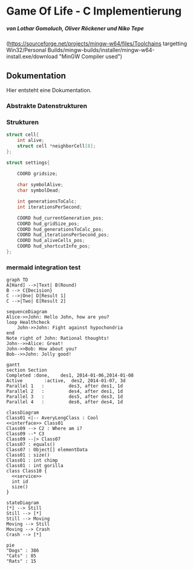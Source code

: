 # Game Of Life - C Implementierung
##### von Lothar Gomoluch, Oliver Röckener und Niko Tepe

(https://sourceforge.net/projects/mingw-w64/files/Toolchains targetting Win32/Personal Builds/mingw-builds/installer/mingw-w64-install.exe/download "MinGW Compiler used")

## Dokumentation

Hier entsteht eine Dokumentation.

### Abstrakte Datenstrukturen


### Strukturen

```c
struct cell{
    int alive;
    struct cell *neighborCell[8];
};
```

```c
struct settings{
    
    COORD gridsize;

    char symbolAlive;
    char symbolDead;

    int generationsToCalc;
    int iterationsPerSecond;

    COORD hud_currentGeneration_pos;  
    COORD hud_gridSize_pos;
    COORD hud_generationsToCalc_pos;
    COORD hud_iterationsPerSecond_pos;
    COORD hud_aliveCells_pos;
    COORD hud_shortcutInfo_pos;
};
```

### mermaid integration test

```mermaid
graph TD
A[Hard] -->|Text| B(Round)
B --> C{Decision}
C -->|One| D[Result 1]
C -->|Two| E[Result 2]
```

```mermaid
sequenceDiagram
Alice->>John: Hello John, how are you?
loop Healthcheck
    John->>John: Fight against hypochondria
end
Note right of John: Rational thoughts!
John-->>Alice: Great!
John->>Bob: How about you?
Bob-->>John: Jolly good!
```

```mermaid
gantt
section Section
Completed :done,    des1, 2014-01-06,2014-01-08
Active        :active,  des2, 2014-01-07, 3d
Parallel 1   :         des3, after des1, 1d
Parallel 2   :         des4, after des1, 1d
Parallel 3   :         des5, after des3, 1d
Parallel 4   :         des6, after des4, 1d
```

```mermaid
classDiagram
Class01 <|-- AveryLongClass : Cool
<<interface>> Class01
Class09 --> C2 : Where am i?
Class09 --* C3
Class09 --|> Class07
Class07 : equals()
Class07 : Object[] elementData
Class01 : size()
Class01 : int chimp
Class01 : int gorilla
class Class10 {
  <<service>>
  int id
  size()
}
```

```mermaid
stateDiagram
[*] --> Still
Still --> [*]
Still --> Moving
Moving --> Still
Moving --> Crash
Crash --> [*]
```

```mermaid
pie
"Dogs" : 386
"Cats" : 85
"Rats" : 15
```
